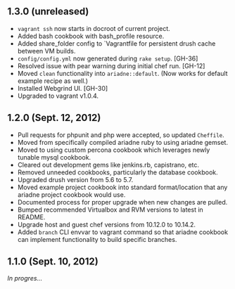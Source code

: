 1.3.0 (unreleased)
------------------

  - `vagrant ssh` now starts in docroot of current project.
  - Added bash cookbook with bash\_profile resource. 
  - Added share\_folder config to `Vagrantfile for persistent drush
    cache between VM builds.
  - `config/config.yml` now generated during `rake setup`. [GH-36]
  - Resolved issue with pear warning during initial chef run. [GH-12]
  - Moved `clean` functionality into `ariadne::default`. (Now works for
    default example recipe as well.)
  - Installed Webgrind UI. [GH-30]
  - Upgraded to vagrant v1.0.4.

1.2.0 (Sept. 12, 2012)
----------------------

  - Pull requests for phpunit and php were accepted, so updated
    `Cheffile`.
  - Moved from specifically compiled ariadne ruby to using ariadne
    gemset.
  - Moved to using custom percona cookbook which leverages newly tunable
    mysql cookbook.
  - Cleared out development gems like jenkins.rb, capistrano, etc.
  - Removed unneeded cookbooks, particularly the database cookbook.
  - Upgraded drush version from 5.6 to 5.7.
  - Moved example project cookbook into standard format/location that
    any ariadne project cookbook would use.
  - Documented process for proper upgrade when new changes are pulled.
  - Bumped recommended Virtualbox and RVM versions to latest in README.
  - Upgrade host and guest chef versions from 10.12.0 to 10.14.2.
  - Added `branch` CLI envvar to vagrant command so that ariadne
    cookbook can implement functionality to build specific branches.

1.1.0 (Sept. 10, 2012)
----------------------

  *In progres...*
